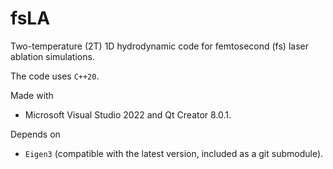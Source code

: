 # fsLA

Two-temperature (2T) 1D hydrodynamic code for femtosecond (fs) laser ablation simulations.


The code uses `C++20`.


Made with

* Microsoft Visual Studio 2022 and Qt Creator 8.0.1.


Depends on

* `Eigen3` (compatible with the latest version, included as a git submodule).
